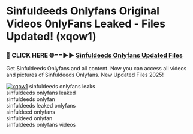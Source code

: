 # Sinfuldeeds Onlyfans Original Videos 0nlyFans Leaked - Files Updated! (xqow1)

<h3>🔴 CLICK HERE 🌐==►► <a href="https://tinyurl.com/2jnfzry5" rel="nofollow">Sinfuldeeds Onlyfans Updated Files</a></h3>

Get Sinfuldeeds Onlyfans and all content. Now you can access all videos and pictures of Sinfuldeeds Onlyfans. New Updated Files 2025!

[![xqow1](https://i.imgur.com/GyGTBgg.gif)](https://tinyurl.com/2jnfzry5)
sinfuldeeds onlyfans leaks<br>
sinfuldeeds onlyfans leaked<br>
sinfuldeeds onlyfan<br>
sinfuldeeds leaked onlyfans<br>
sinfuldeed onlyfans<br>
sinfuldeed onlyfan<br>
sinfuldeeds onlyfans videos